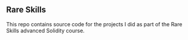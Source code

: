 ## Rare Skills 

This repo contains source code for the projects I did as part of the Rare Skills advanced Solidity course.  
